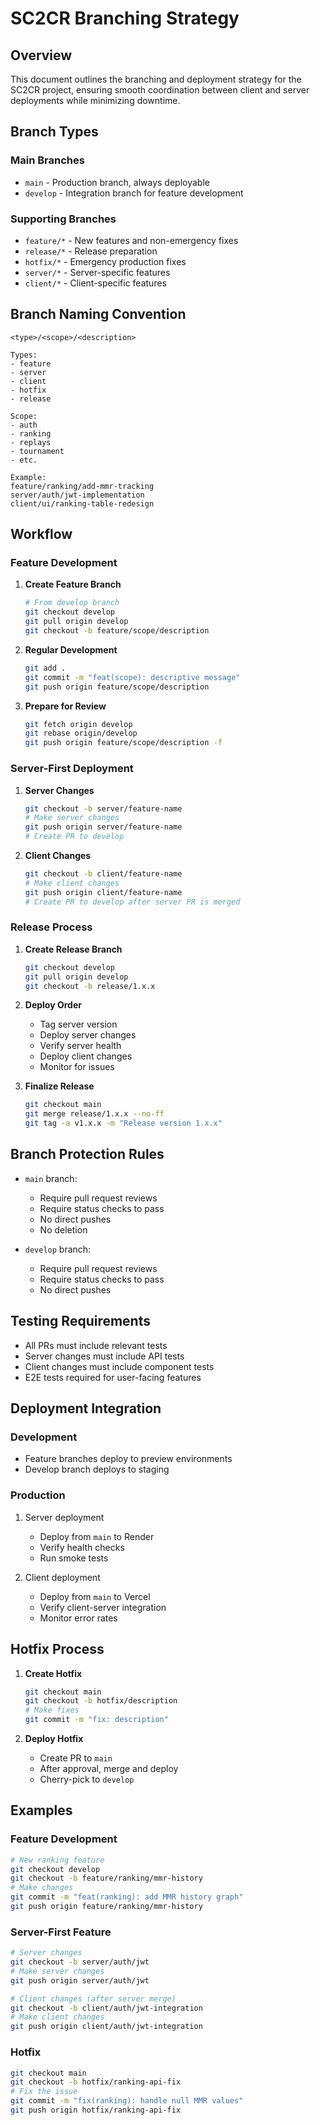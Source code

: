 # SC2CR Branching Strategy

## Overview

This document outlines the branching and deployment strategy for the SC2CR project, ensuring smooth coordination between client and server deployments while minimizing downtime.

## Branch Types

### Main Branches
- `main` - Production branch, always deployable
- `develop` - Integration branch for feature development

### Supporting Branches
- `feature/*` - New features and non-emergency fixes
- `release/*` - Release preparation
- `hotfix/*` - Emergency production fixes
- `server/*` - Server-specific features
- `client/*` - Client-specific features

## Branch Naming Convention

```
<type>/<scope>/<description>

Types:
- feature
- server
- client
- hotfix
- release

Scope:
- auth
- ranking
- replays
- tournament
- etc.

Example:
feature/ranking/add-mmr-tracking
server/auth/jwt-implementation
client/ui/ranking-table-redesign
```

## Workflow

### Feature Development

1. **Create Feature Branch**
   ```bash
   # From develop branch
   git checkout develop
   git pull origin develop
   git checkout -b feature/scope/description
   ```

2. **Regular Development**
   ```bash
   git add .
   git commit -m "feat(scope): descriptive message"
   git push origin feature/scope/description
   ```

3. **Prepare for Review**
   ```bash
   git fetch origin develop
   git rebase origin/develop
   git push origin feature/scope/description -f
   ```

### Server-First Deployment

1. **Server Changes**
   ```bash
   git checkout -b server/feature-name
   # Make server changes
   git push origin server/feature-name
   # Create PR to develop
   ```

2. **Client Changes**
   ```bash
   git checkout -b client/feature-name
   # Make client changes
   git push origin client/feature-name
   # Create PR to develop after server PR is merged
   ```

### Release Process

1. **Create Release Branch**
   ```bash
   git checkout develop
   git pull origin develop
   git checkout -b release/1.x.x
   ```

2. **Deploy Order**
   - Tag server version
   - Deploy server changes
   - Verify server health
   - Deploy client changes
   - Monitor for issues

3. **Finalize Release**
   ```bash
   git checkout main
   git merge release/1.x.x --no-ff
   git tag -a v1.x.x -m "Release version 1.x.x"
   ```

## Branch Protection Rules

- `main` branch:
  - Require pull request reviews
  - Require status checks to pass
  - No direct pushes
  - No deletion

- `develop` branch:
  - Require pull request reviews
  - Require status checks to pass
  - No direct pushes

## Testing Requirements

- All PRs must include relevant tests
- Server changes must include API tests
- Client changes must include component tests
- E2E tests required for user-facing features

## Deployment Integration

### Development
- Feature branches deploy to preview environments
- Develop branch deploys to staging

### Production
1. Server deployment
   - Deploy from `main` to Render
   - Verify health checks
   - Run smoke tests

2. Client deployment
   - Deploy from `main` to Vercel
   - Verify client-server integration
   - Monitor error rates

## Hotfix Process

1. **Create Hotfix**
   ```bash
   git checkout main
   git checkout -b hotfix/description
   # Make fixes
   git commit -m "fix: description"
   ```

2. **Deploy Hotfix**
   - Create PR to `main`
   - After approval, merge and deploy
   - Cherry-pick to `develop`

## Examples

### Feature Development
```bash
# New ranking feature
git checkout develop
git checkout -b feature/ranking/mmr-history
# Make changes
git commit -m "feat(ranking): add MMR history graph"
git push origin feature/ranking/mmr-history
```

### Server-First Feature
```bash
# Server changes
git checkout -b server/auth/jwt
# Make server changes
git push origin server/auth/jwt

# Client changes (after server merge)
git checkout -b client/auth/jwt-integration
# Make client changes
git push origin client/auth/jwt-integration
```

### Hotfix
```bash
git checkout main
git checkout -b hotfix/ranking-api-fix
# Fix the issue
git commit -m "fix(ranking): handle null MMR values"
git push origin hotfix/ranking-api-fix
```